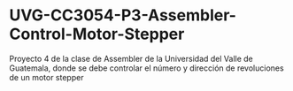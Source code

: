 # UVG-CC3054-P3-Assembler-Control-Motor-Stepper
Proyecto 4 de la clase de Assembler de la Universidad del Valle de Guatemala, donde se debe controlar el número y dirección de revoluciones de un motor stepper 
